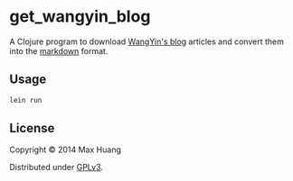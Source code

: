 # get_wangyin_blog

A Clojure program to download [WangYin's blog](http://www.yinwang.org/) articles and convert them into the [markdown](https://en.wikipedia.org/wiki/Markdown) format.

## Usage

```bash
lein run
```

## License

Copyright © 2014 Max Huang

Distributed under [GPLv3](https://www.gnu.org/licenses/gpl-3.0.txt).
